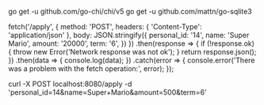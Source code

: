 go get -u github.com/go-chi/chi/v5
go get -u github.com/mattn/go-sqlite3

fetch('/apply', {
  method: 'POST',
  headers: {
    'Content-Type': 'application/json'
  },
  body: JSON.stringify({
    personal_id: '14',
    name: 'Super Mario',
    amount: '20000',
    term: '6',
  })
})
.then(response => {
  if (!response.ok) {
    throw new Error('Network response was not ok');
  }
  return response.json();
})
.then(data => {
  console.log(data);
})
.catch(error => {
  console.error('There was a problem with the fetch operation:', error);
});

curl -X POST localhost:8080/apply -d 'personal_id=14&name=Super+Mario&amount=500&term=6'